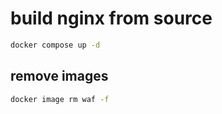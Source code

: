 # build nginx from source

```bash
docker compose up -d
```

## remove images

```bash
docker image rm waf -f
```
